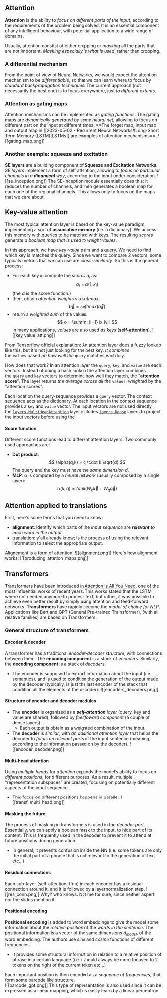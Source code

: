 ## Attention
__Attention__ is the ability to _focus on different parts of the input_, according to the requirements of the problem being solved. It is an essential component of any intelligent behaviour, with potential application to a wide range of domains.

Usually, attention constist of either cropping or _masking_ all the parts that are not important. _Masking especially is what is used_, rather than cropping. 

### A differential mechanism
From the point of view of Neural Networks, we would expect the attention mechanism to be _differentiable_, so that we can learn where to focus by _standard backpropagation techniques_. The current approach (not necessarily the best one) is to focus everywhere, just _to different extents_.

### Attention as gating maps
Attention mechanisms can be implemented as _gating functions_. The gating maps are _dynamically generated by some neural net_, allowing to focus on different part on the input at different times.
==The forget map, input map and output map in [[2023-05-02 - Recurrent Neural Networks#Long-Short Term Memory (LSTM)|LSTMs]] are examples of attention mechanisms==.
![[gating_map.png]]

### Another example: squeeze and excitation
__SE layers__ are a building component of __Squeeze and Excitation Networks__. 
_SE layers_ implement a form of self attention, allowing to _focus on particular channels in a __dinamical__ way_, according to the input under consideration.
![[se_inception.png]]
The SE-inception module essentially does this: it reduces the number of channels, and then generates a boolean map for each one of the regional channels. This allows only to focus on the maps that we care about. 

## Key-value attention 
The most typical attention layer is based on the key-value paradigm, implementing a sort of __associative memory__ (i.e. a dictionary). 
We access this memory with queries to be matched with keys. The resulting _scores_ generate _a boolean map that is used to weight values_.

In this approach, we have _key-value_ pairs and a query. We need to find which key is matches the query. 
Since we want to compare 2 vectors, some typicals metrics that we can use are _cross-similarity_.
So this is the general process:
- For each key $k_i$ compute the _scores_ $a_i$ as:
$$
a_i = \alpha(1,k_i)$$
(the $\alpha$ is the score function.)
- then, obtain _attention weights_ via _softmax_:
$$
\vec b = softmax(\vec a)
$$
- return a _weighted sum_ of the values:
$$
o = \sum^n_{i=1} b_iv_i
$$
In many applications, _values_ are also used _as keys_ (__self-attention__).
![[key_value_att.png]]

From Tensorflow official explanation:
An attention layer does a fuzzy lookup like this, but it's not just looking for the best key. _It combines_ the `values` based _on how well the_ `query` matches each `key`.

How does that work? In an attention layer the `query`, `key`, and `value` are each vectors. Instead of doing a hash lookup the attention layer combines the `query` and `key` vectors to determine how well they match, the "__attention score__". The layer returns _the average across all the_ `values`, _weighted_ by the "attention scores".

Each location the query-sequence provides a `query` vector. The context sequence acts as the dictionary. At each location in the context sequence provides a `key` and `value` vector. The input vectors are not used directly, the [`layers.MultiHeadAttention`](https://www.tensorflow.org/addons/api_docs/python/tfa/layers/MultiHeadAttention) layer includes [`layers.Dense`](https://www.tensorflow.org/api_docs/python/tf/keras/layers/Dense) layers to project the input vectors before using the

#### Score function
Different score functions lead to different attention layers. Two commonly used approaches are: 
- __Dot product__:
$$
\alpha(q,k) = q \cdot k \sqrt{d}
$$
The query and the key must have the _same dimension_ $d$.
- __MLP__: $α$ is computed by a _neural network_ (usually composed by a single layer):
$$
α(k, q) = tanh(W_k \vec k + W_q\vec q)
$$
## Attention applied to translations 
First, here's some terms that you need to know:
- __alignment__: identify which parts of the _input sequence_ are ___relevant__ to each word in the output_. 
- translation: y'all already know; is the process of using the relevant information to select the appropriate output.

Alignement is a form of attention!
![[alignment.png]]
Here's how alignment works:
![[producing_attetion_maps.png]]

## Transformers 
Transformers have been introduced in [Attention is All You Need](https://arxiv.org/abs/1706.03762), one of the most influential works of recent years. This works stated that the LSTM where not needed anymore to process text, but rather, it was possible to achieve even better result by simply using attention and feed-forward networks. 
__Transformers__ have rapidly become the _model of choice for NLP_. Applications like Bert and GPT (General Pre-trained Trainsformer), (with all relative families) are based on Transformers.

### General structure of transformers 
#### Encoder & decoder
A transformer has a traditional _encoder-decoder structure_, with connections between them. 
The __encoding component__ is a stack of _encoders_. Similarly, the __decoding component__ is a stack of _decoders_.
- The encoder is supposed to extract information about the input (i.e. semantics), and is used to condition the generation of the output made by the decoder (typically, is just the last encoder of the stack that condition all the elements of the decoder). 
![[encoders_decoders.png]]

#### Structure of encoder and decoder modules 
- The __encoder__ is organized as a ___self-attention__ layer_ (query, key and value are shared), followed by _feedfoward component_ (a couple of dense layers). 
	- Each output is obtain as a weighted combination of the input. 
- The __decoder__ is _similar_, with _an additional attention layer_ that helps the decoder to _focus on relevant parts_ of the input sentence (meaning, according to the information passed on by the decoder).
![[encoder_decoder.png]]

#### Multi-head attention
Using _multiple heads_ for _attention_ expands the model’s ability to focus on _different positions_, for different purposes. As a result, multiple “representation subspaces” are created, focusing on potentially different aspects of the input sequence.
- This focus on different positions happens in parallel. 
![[transf_multi_head.png]]
#### Masking the future 
The process of masking in transformers is used in the _decoder part_. 
Essentially, we can apply a boolean mask to the input, to hide part of its content. This is frequently used in the decoder to prevent it to attend at future positions during generation.
- In general, it prevents confusion inside the NN (i.e. some tokens are only the initial part of a phrase that is not relevant to the generation of text etc...)

#### Residual connections 
Each sub-layer (self-attention, ffnn) in each encoder has a residual connection around it, and it is followed by a layernormalization step. 
![[res_conn.png]]
Why? who knows. Not me for sure, since neither asperti nor the slides mention it. 

#### Positional encoding
__Positional encoding__ is added to word embeddings to give the model some information about the _relative position_ of the _words in the sentence_.
The positional information is a vector of the same dimensions $d_{model}$, of the word embedding. The authors use _sine_ and _cosine_ functions of different frequencies.
- It provides some structural information in relation to a relative position of phrase in a certain language (i.e. i should always be more focused to 2 tokens on the right of the current token etc...)

Each important position is then encoded as a _sequence of frequencies_, that form some barcode like structure.  
![[barcode_gpt.png]]
This type of representation is also used since it can be expressed as a linear mapping, which is easily learn by a linear perceptron. 